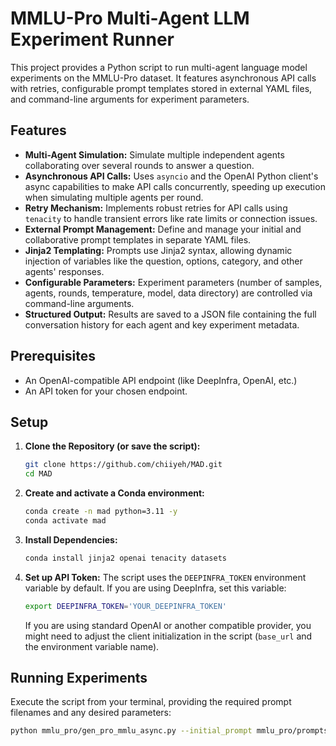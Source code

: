 # MMLU-Pro Multi-Agent LLM Experiment Runner

This project provides a Python script to run multi-agent language model experiments on the MMLU-Pro dataset. It features asynchronous API calls with retries, configurable prompt templates stored in external YAML files, and command-line arguments for experiment parameters.

## Features

* **Multi-Agent Simulation:** Simulate multiple independent agents collaborating over several rounds to answer a question.
* **Asynchronous API Calls:** Uses `asyncio` and the OpenAI Python client's async capabilities to make API calls concurrently, speeding up execution when simulating multiple agents per round.
* **Retry Mechanism:** Implements robust retries for API calls using `tenacity` to handle transient errors like rate limits or connection issues.
* **External Prompt Management:** Define and manage your initial and collaborative prompt templates in separate YAML files.
* **Jinja2 Templating:** Prompts use Jinja2 syntax, allowing dynamic injection of variables like the question, options, category, and other agents' responses.
* **Configurable Parameters:** Experiment parameters (number of samples, agents, rounds, temperature, model, data directory) are controlled via command-line arguments.
* **Structured Output:** Results are saved to a JSON file containing the full conversation history for each agent and key experiment metadata.

## Prerequisites

* An OpenAI-compatible API endpoint (like DeepInfra, OpenAI, etc.)
* An API token for your chosen endpoint.

## Setup

1.  **Clone the Repository (or save the script):**
    ```bash
    git clone https://github.com/chiiyeh/MAD.git
    cd MAD
    ```

2.  **Create and activate a Conda environment:**
    ```bash
    conda create -n mad python=3.11 -y
    conda activate mad
    ```

3.  **Install Dependencies:**
    ```bash
    conda install jinja2 openai tenacity datasets
    ```

4.  **Set up API Token:**
    The script uses the `DEEPINFRA_TOKEN` environment variable by default. If you are using DeepInfra, set this variable:
    ```bash
    export DEEPINFRA_TOKEN='YOUR_DEEPINFRA_TOKEN'
    ```
    If you are using standard OpenAI or another compatible provider, you might need to adjust the client initialization in the script (`base_url` and the environment variable name).

## Running Experiments

Execute the script from your terminal, providing the required prompt filenames and any desired parameters:

```bash
python mmlu_pro/gen_pro_mmlu_async.py --initial_prompt mmlu_pro/prompts/initial_prompt_v1.yaml --collaborative_prompt mmlu_pro/prompts/collaborative_advise_v1.yaml --num_samples 5 --data_dir ./
```
